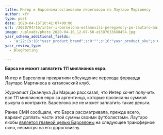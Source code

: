 ```yaml
---
title: Интер и Барселона остановили переговоры по Лаутаро Мартинесу
author: xfr
type: post
date: 2020-04-16T10:41:07+00:00
url: /2020/04/16/inter-i-barselona-ostanovili-peregovory-po-lautaro-martinesu/
image: /uploads/photo_2020-04-16_12-07-50-e1587033688454.jpg
yasr_schema_additional_fields:
  - 'a:22:{s:18:"yasr_product_brand";s:0:"";s:16:"yasr_product_sku";s:0:"";s:37:"yasr_product_global_identifier_select";s:5:"gtin8";s:36:"yasr_product_global_identifier_value";s:0:"";s:18:"yasr_product_price";s:0:"";s:27:"yasr_product_price_currency";s:0:"";s:30:"yasr_product_price_valid_until";s:0:"";s:31:"yasr_product_price_availability";s:12:"Discontinued";s:22:"yasr_product_price_url";s:0:"";s:26:"yasr_localbusiness_address";s:0:"";s:29:"yasr_localbusiness_pricerange";s:0:"";s:28:"yasr_localbusiness_telephone";s:0:"";s:20:"yasr_recipe_cooktime";s:0:"";s:23:"yasr_recipe_description";s:0:"";s:20:"yasr_recipe_keywords";s:0:"";s:21:"yasr_recipe_nutrition";s:0:"";s:20:"yasr_recipe_preptime";s:0:"";s:26:"yasr_recipe_recipecategory";s:0:"";s:25:"yasr_recipe_recipecuisine";s:0:"";s:28:"yasr_recipe_recipeingredient";s:0:"";s:30:"yasr_recipe_recipeinstructions";s:0:"";s:17:"yasr_recipe_video";s:0:"";}'
yasr_review_type:
  - BlogPosting

---
```

**Барса не может заплатить 111 миллионов евро.**

Интер и Барселона прекратили обсуждение перехода форварда Лаутаро Мартинеса в каталонский клуб.

Журналист Джанлука Ди Марцио рассказал, что Интер хочет получить все 111 миллионов евро за аргентинца, которые прописаны суммой выкупа в контракте. Барселона же не может заплатить такие деньги.

Ранее СМИ сообщали, что Барса рассматривала, прежде всего, вариант доплаты части этой суммы своими футболистами. Лаутаро якобы <a href="https://bet-bro.com.ua/news/barselona-nashla-alternativnyj-variant-na-sluchaj-sryva-transfera-lautaro-martinesa/" target="_blank" rel="noopener noreferrer">является главной целью Барселоны</a> на следующее трансферное окно, несмотря на его дороговизну.